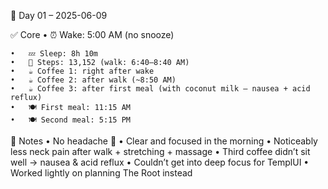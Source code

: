 📅 Day 01 – 2025-06-09

✅ Core
	•	⏰ Wake: 5:00 AM (no snooze)

	•	💤 Sleep: 8h 10m
	•	🚶 Steps: 13,152 (walk: 6:40–8:40 AM)
	•	☕ Coffee 1: right after wake
	•	☕ Coffee 2: after walk (~8:50 AM)
	•	☕ Coffee 3: after first meal (with coconut milk – nausea + acid reflux)
	•	🍽 First meal: 11:15 AM
	•	🍽 Second meal: 5:15 PM

🧠 Notes
	•	No headache 🙌
	•	Clear and focused in the morning
	•	Noticeably less neck pain after walk + stretching + massage
	•	Third coffee didn’t sit well → nausea & acid reflux
	•	Couldn’t get into deep focus for TemplUI
	•	Worked lightly on planning The Root instead
